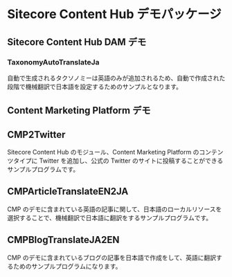 # Sitecore Content Hub デモパッケージ

## Sitecore Content Hub DAM デモ

### TaxonomyAutoTranslateJa

自動で生成されるタクソノミーは英語のみが追加されるため、自動で作成された段階で機械翻訳で日本語を設定するためのサンプルとなります。

## Content Marketing Platform デモ

## CMP2Twitter

Sitecore Content Hub のモジュール、Content Marketing Platform のコンテンツタイプに Twitter を追加し、公式の Twitter のサイトに投稿することができるサンプルプログラムです。

## CMPArticleTranslateEN2JA

CMP のデモに含まれている英語の記事に関して、日本語のローカルリソースを選択することで、機械翻訳で日本語に翻訳をするサンプルプログラムです。

## CMPBlogTranslateJA2EN 

CMP のデモに含まれているブログの記事を日本語で作成をして、英語に翻訳するためのサンプルプログラムになります。
